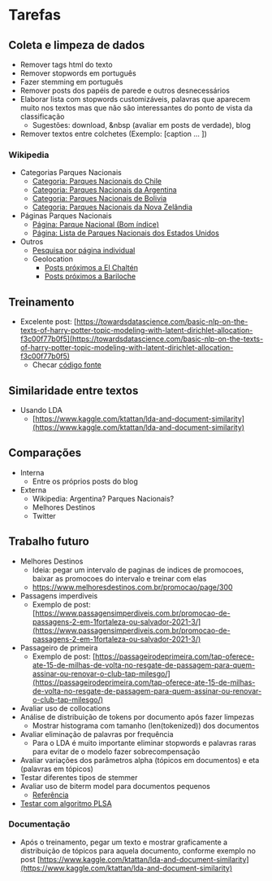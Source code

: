 # Tarefas

## Coleta e limpeza de dados

* Remover tags html do texto
* Remover stopwords em português
* Fazer stemming em português
* Remover posts dos papéis de parede e outros desnecessários
* Elaborar lista com stopwords customizáveis, palavras que aparecem muito nos textos mas que não são interessantes do ponto de vista da classificação
  * Sugestões: download, &nbsp (avaliar em posts de verdade), blog
* Remover textos entre colchetes (Exemplo: [caption ... ])

### Wikipedia
- Categorias Parques Nacionais
    * [Categoria: Parques Nacionais do Chile](https://pt.wikipedia.org/w/api.php?action=query&list=categorymembers&cmtitle=Category:Parques_nacionais_do_Chile&cmlimit=500)
    * [Categoria: Parques Nacionais da Argentina](https://pt.wikipedia.org/wiki/Categoria:Parques_nacionais_da_Argentina)
    * [Categoria: Parques Nacionais de Bolivia](https://pt.wikipedia.org/wiki/Categoria:Parques_nacionais_da_Bol%C3%ADvia)
    * [Categoria: Parques Nacionais da Nova Zelândia](https://pt.wikipedia.org/wiki/Categoria:Parques_nacionais_da_Nova_Zel%C3%A2ndia)
- Páginas Parques Nacionais
    * [Página: Parque Nacional (Bom índice)](https://pt.wikipedia.org/wiki/Parque_nacional)
    * [Página: Lista de Parques Nacionais dos Estados Unidos](https://pt.wikipedia.org/wiki/Lista_de_parques_nacionais_dos_Estados_Unidos)
- Outros
    * [Pesquisa por página individual](https://pt.wikipedia.org/w/api.php?action=parse&pageid=2535813&prop=wikitext&formatversion=2)
    * Geolocation
        * [Posts próximos a El Chaltén](https://en.wikipedia.org/w/api.php?action=query&list=geosearch&gscoord=-49.32495125885588|-72.89174154002943&gsradius=10000&gslimit=100)
        * [Posts próximos a Bariloche](https://pt.wikipedia.org/w/api.php?action=query&list=geosearch&gscoord=-41.138115588301886|-71.30968382175735&gsradius=10000&gslimit=100)

## Treinamento

* Excelente post: [https://towardsdatascience.com/basic-nlp-on-the-texts-of-harry-potter-topic-modeling-with-latent-dirichlet-allocation-f3c00f77b0f5](https://towardsdatascience.com/basic-nlp-on-the-texts-of-harry-potter-topic-modeling-with-latent-dirichlet-allocation-f3c00f77b0f5)
  * Checar [código fonte](https://github.com/raffg/harry_potter_nlp/blob/master/LDA.ipynb)

## Similaridade entre textos

* Usando LDA
  * [https://www.kaggle.com/ktattan/lda-and-document-similarity](https://www.kaggle.com/ktattan/lda-and-document-similarity)

## Comparações

- Interna
    * Entre os próprios posts do blog
- Externa
    * Wikipedia: Argentina? Parques Nacionais?
    * Melhores Destinos
    * Twitter

## Trabalho futuro

* Melhores Destinos
  * Ideia: pegar um intervalo de paginas de indices de promocoes, baixar as promocoes do intervalo e treinar com elas
  * https://www.melhoresdestinos.com.br/promocao/page/300
* Passagens imperdiveis
  * Exemplo de post: [https://www.passagensimperdiveis.com.br/promocao-de-passagens-2-em-1fortaleza-ou-salvador-2021-3/](https://www.passagensimperdiveis.com.br/promocao-de-passagens-2-em-1fortaleza-ou-salvador-2021-3/)
* Passageiro de primeira
  * Exemplo de post: [https://passageirodeprimeira.com/tap-oferece-ate-15-de-milhas-de-volta-no-resgate-de-passagem-para-quem-assinar-ou-renovar-o-club-tap-milesgo/](https://passageirodeprimeira.com/tap-oferece-ate-15-de-milhas-de-volta-no-resgate-de-passagem-para-quem-assinar-ou-renovar-o-club-tap-milesgo/)
* Avaliar uso de collocations
* Análise de distribuição de tokens por documento após fazer limpezas
  * Mostrar histograma com tamanho (len(tokenized)) dos documentos
* Avaliar eliminação de palavras por frequência
  * Para o LDA é muito importante eliminar stopwords e palavras raras para evitar de o modelo fazer sobrecompensação
* Avaliar variações dos parâmetros alpha (tópicos em documentos) e eta (palavras em tópicos)
* Testar diferentes tipos de stemmer
* Avaliar uso de biterm model para documentos pequenos
  * [Referência](https://pdfs.semanticscholar.org/f499/5dc2a4eb901594578e3780a6f33dee02dad1.pdf)
* [Testar com algoritmo PLSA](https://towardsdatascience.com/topic-modelling-with-plsa-728b92043f41)


### Documentação

* Após o treinamento, pegar um texto e mostrar graficamente a distribuição de tópicos para aquela documento, conforme exemplo no post [https://www.kaggle.com/ktattan/lda-and-document-similarity](https://www.kaggle.com/ktattan/lda-and-document-similarity)
